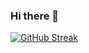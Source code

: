 ### Hi there 👋

[![GitHub Streak](https://streak-stats.demolab.com?user=TranquilityTech&theme=whatsapp-dark&hide_border=true&border_radius=10&card_width=800)](https://git.io/streak-stats)

<!--
**TranquilityTech/TranquilityTech** is a ✨ _special_ ✨ repository because its `README.md` (this file) appears on your GitHub profile.

Here are some ideas to get you started:

- 🔭 I’m currently working on ...
- 🌱 I’m currently learning ...
- 👯 I’m looking to collaborate on ...
- 🤔 I’m looking for help with ...
- 💬 Ask me about ...
- 📫 How to reach me: ...
- 😄 Pronouns: ...
- ⚡ Fun fact: ...
-->
